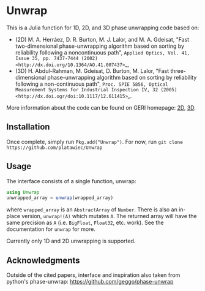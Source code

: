 # Unwrap

This is a Julia function for 1D, 2D, and 3D phase unwrapping code based on:
 * (2D) M. A. Herráez, D. R. Burton, M. J. Lalor, and M. A. Gdeisat, "Fast two-dimensional phase-unwrapping algorithm based on sorting by reliability following a noncontinuous path", `Applied Optics, Vol. 41, Issue 35, pp. 7437-7444 (2002) <http://dx.doi.org/10.1364/AO.41.007437>`_,
* (3D) H. Abdul-Rahman, M. Gdeisat, D. Burton, M. Lalor, "Fast three-dimensional phase-unwrapping algorithm based on sorting by reliability following a non-continuous path", `Proc. SPIE 5856, Optical Measurement Systems for Industrial Inspection IV, 32 (2005) <http://dx.doi.ogr/doi:10.1117/12.611415>`_.

More information about the code can be found on GERI homepage:
[2D](http://www.ljmu.ac.uk/GERI/90207.htm),
[3D](http://www.ljmu.ac.uk/GERI/90208.htm).

## Installation

Once complete, simply run `Pkg.add("Unwrap")`. For now, run
`git clone https://github.com/platawiec/Unwrap`

## Usage

The interface consists of a single function, unwrap:

```julia
using Unwrap
unwrapped_array = unwrap(wrapped_array)
```

where `wrapped_array` is an `AbstractArray` of `Number`. There is also an
in-place version, `unwrap!(A)` which mutates `A`. The returned array will have
the same precision as `A` (i.e. `BigFloat`, `Float32`, etc. work). See the
documentation for `unwrap` for more.

Currently only 1D and 2D unwrapping is supported.

## Acknowledgments

Outside of the cited papers, interface and inspiration also taken from python's
phase-unwrap: <https://github.com/geggo/phase-unwrap>
